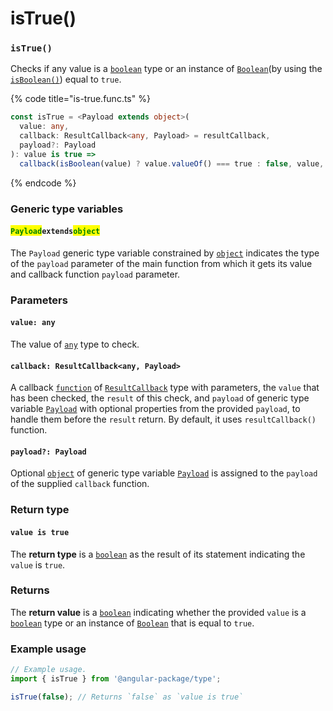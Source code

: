 # isTrue()

### `isTrue()`

Checks if any value is a [`boolean`](https://developer.mozilla.org/en-US/docs/Web/JavaScript/Reference/Global\_Objects/Boolean) type or an instance of [`Boolean`](https://developer.mozilla.org/en-US/docs/Web/JavaScript/Reference/Global\_Objects/Boolean)(by using the [`isBoolean()`](isboolean.md)) equal to `true`.

{% code title="is-true.func.ts" %}
```typescript
const isTrue = <Payload extends object>(
  value: any,
  callback: ResultCallback<any, Payload> = resultCallback,
  payload?: Payload
): value is true =>
  callback(isBoolean(value) ? value.valueOf() === true : false, value, payload);
```
{% endcode %}

### Generic type variables

#### <mark style="color:green;">**`Payload`**</mark>**`extends`**<mark style="color:green;">**`object`**</mark>

The `Payload` generic type variable constrained by [`object`](https://www.typescriptlang.org/docs/handbook/basic-types.html#object) indicates the type of the `payload` parameter of the main function from which it gets its value and callback function `payload` parameter.

### Parameters

#### `value: any`

The value of [`any`](https://www.typescriptlang.org/docs/handbook/2/everyday-types.html#any) type to check.

#### `callback: ResultCallback<any, Payload>`

A callback [`function`](https://developer.mozilla.org/en-US/docs/Web/JavaScript/Guide/Functions) of [`ResultCallback`](../types/resultcallback.md) type with parameters, the `value` that has been checked, the `result` of this check, and `payload` of generic type variable [`Payload`](istrue.md#payloadextendsobject) with optional properties from the provided `payload`, to handle them before the `result` return. By default, it uses `resultCallback()` function.

#### `payload?: Payload`

Optional [`object`](https://developer.mozilla.org/en-US/docs/Web/JavaScript/Reference/Global\_Objects/Object) of generic type variable [`Payload`](istrue.md#payloadextendsobject) is assigned to the `payload` of the supplied `callback` function.

### Return type

#### `value is true`

The **return type** is a [`boolean`](https://www.typescriptlang.org/docs/handbook/basic-types.html#boolean) as the result of its statement indicating the `value` is `true`.

### Returns

The **return value** is a [`boolean`](https://developer.mozilla.org/en-US/docs/Web/JavaScript/Reference/Global\_Objects/Boolean) indicating whether the provided `value` is a [`boolean`](https://developer.mozilla.org/en-US/docs/Web/JavaScript/Reference/Global\_Objects/Boolean) type or an instance of [`Boolean`](https://developer.mozilla.org/en-US/docs/Web/JavaScript/Reference/Global\_Objects/Boolean) that is equal to `true`.

### Example usage

```typescript
// Example usage.
import { isTrue } from '@angular-package/type';

isTrue(false); // Returns `false` as `value is true`
```
